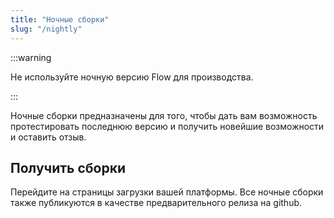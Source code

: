 ```yaml
---
title: "Ночные сборки"
slug: "/nightly"
---
```


:::warning

Не используйте ночную версию Flow для производства.

:::

Ночные сборки предназначены для того, чтобы дать вам возможность протестировать последнюю версию и получить новейшие возможности и оставить отзыв.

## Получить сборки

Перейдите на страницы загрузки вашей платформы. Все ночные сборки также публикуются в качестве предварительного релиза на github.
